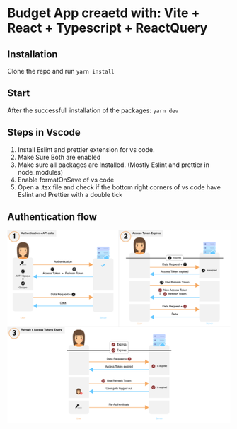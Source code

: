 # Budget App creaetd with: Vite + React + Typescript + ReactQuery

## Installation

Clone the repo and run `yarn install`

## Start

After the successfull installation of the packages: `yarn dev`

## Steps in Vscode

1. Install Eslint and prettier extension for vs code.
2. Make Sure Both are enabled
3. Make sure all packages are Installed. (Mostly Eslint and prettier in node_modules)
4. Enable formatOnSave of vs code
5. Open a .tsx file and check if the bottom right corners of vs code have Eslint and Prettier with a double tick

## Authentication flow

![auth flow](/resources/auth-flow.png)
